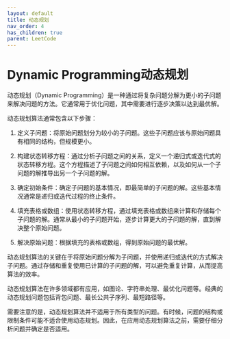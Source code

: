 ```yaml
---
layout: default
title: 动态规划
nav_order: 4
has_children: true
parent: LeetCode
---
```


# Dynamic Programming动态规划
动态规划（Dynamic Programming）是一种通过将复杂问题分解为更小的子问题来解决问题的方法。它通常用于优化问题，其中需要进行逐步决策以达到最优解。

动态规划算法通常包含以下步骤：

1. 定义子问题：将原始问题划分为较小的子问题。这些子问题应该与原始问题具有相同的结构，但规模更小。

2. 构建状态转移方程：通过分析子问题之间的关系，定义一个递归式或迭代式的状态转移方程。这个方程描述了子问题之间如何相互依赖，以及如何从一个子问题的解推导出另一个子问题的解。

3. 确定初始条件：确定子问题的基本情况，即最简单的子问题的解。这些基本情况通常是递归或迭代过程的终止条件。

4. 填充表格或数组：使用状态转移方程，通过填充表格或数组来计算和存储每个子问题的解。通常从最小的子问题开始，逐步计算更大的子问题的解，直到解决整个原始问题。

5. 解决原始问题：根据填充的表格或数组，得到原始问题的最优解。

动态规划算法的关键在于将原始问题分解为子问题，并使用递归或迭代的方式解决子问题。通过存储和重复使用已计算的子问题的解，可以避免重复计算，从而提高算法的效率。

动态规划算法在许多领域都有应用，如图论、字符串处理、最优化问题等。经典的动态规划问题包括背包问题、最长公共子序列、最短路径等。

需要注意的是，动态规划算法并不适用于所有类型的问题。有时候，问题的结构或限制条件可能不适合使用动态规划。因此，在应用动态规划算法之前，需要仔细分析问题并确定是否适用。